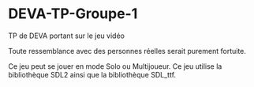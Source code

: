 # DEVA-TP-Groupe-1
TP de DEVA portant sur le jeu vidéo

Toute ressemblance avec des personnes réelles serait purement fortuite.

Ce jeu peut se jouer en mode Solo ou Multijoueur.
Ce jeu utilise la bibliothèque SDL2 ainsi que la bibliothèque SDL_ttf.
